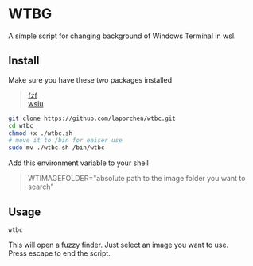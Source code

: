 # WTBG
A simple script for changing background of Windows Terminal in wsl.
## Install
Make sure you have these two packages installed
> [fzf](https://github.com/junegunn/fzf#using-linux-package-managers)  
> [wslu](https://wslutiliti.es/wslu/install.html)

```sh
git clone https://github.com/laporchen/wtbc.git
cd wtbc
chmod +x ./wtbc.sh
# move it to /bin for eaiser use
sudo mv ./wtbc.sh /bin/wtbc
```
Add this environment variable to your shell

> WTIMAGEFOLDER="absolute path to the image folder you want to search"
## Usage

```shell
wtbc
```
This will open a fuzzy finder. Just select an image you want to use.  
Press escape to end the script.
